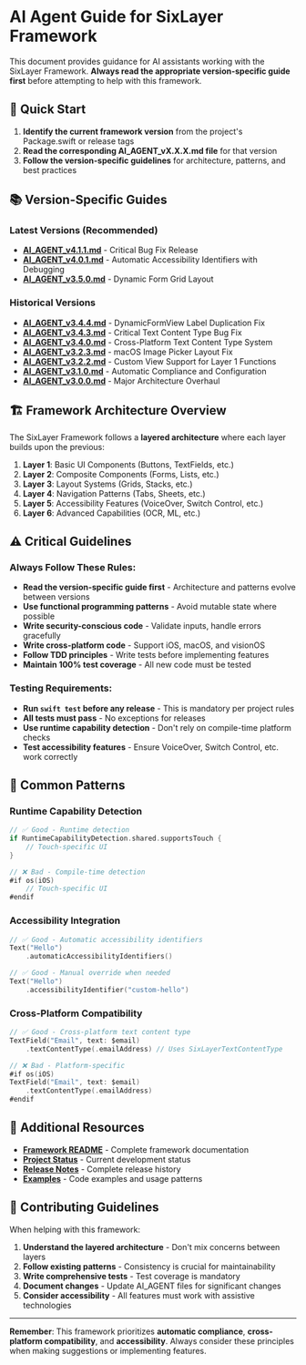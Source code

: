 # AI Agent Guide for SixLayer Framework

This document provides guidance for AI assistants working with the SixLayer Framework. **Always read the appropriate version-specific guide first** before attempting to help with this framework.

## 🎯 Quick Start

1. **Identify the current framework version** from the project's Package.swift or release tags
2. **Read the corresponding AI_AGENT_vX.X.X.md file** for that version
3. **Follow the version-specific guidelines** for architecture, patterns, and best practices

## 📚 Version-Specific Guides

### Latest Versions (Recommended)
- **[AI_AGENT_v4.1.1.md](AI_AGENT_v4.1.1.md)** - Critical Bug Fix Release
- **[AI_AGENT_v4.0.1.md](AI_AGENT_v4.0.1.md)** - Automatic Accessibility Identifiers with Debugging
- **[AI_AGENT_v3.5.0.md](AI_AGENT_v3.5.0.md)** - Dynamic Form Grid Layout

### Historical Versions
- **[AI_AGENT_v3.4.4.md](AI_AGENT_v3.4.4.md)** - DynamicFormView Label Duplication Fix
- **[AI_AGENT_v3.4.3.md](AI_AGENT_v3.4.3.md)** - Critical Text Content Type Bug Fix
- **[AI_AGENT_v3.4.0.md](AI_AGENT_v3.4.0.md)** - Cross-Platform Text Content Type System
- **[AI_AGENT_v3.2.3.md](AI_AGENT_v3.2.3.md)** - macOS Image Picker Layout Fix
- **[AI_AGENT_v3.2.2.md](AI_AGENT_v3.2.2.md)** - Custom View Support for Layer 1 Functions
- **[AI_AGENT_v3.1.0.md](AI_AGENT_v3.1.0.md)** - Automatic Compliance and Configuration
- **[AI_AGENT_v3.0.0.md](AI_AGENT_v3.0.0.md)** - Major Architecture Overhaul

## 🏗️ Framework Architecture Overview

The SixLayer Framework follows a **layered architecture** where each layer builds upon the previous:

1. **Layer 1**: Basic UI Components (Buttons, TextFields, etc.)
2. **Layer 2**: Composite Components (Forms, Lists, etc.)
3. **Layer 3**: Layout Systems (Grids, Stacks, etc.)
4. **Layer 4**: Navigation Patterns (Tabs, Sheets, etc.)
5. **Layer 5**: Accessibility Features (VoiceOver, Switch Control, etc.)
6. **Layer 6**: Advanced Capabilities (OCR, ML, etc.)

## ⚠️ Critical Guidelines

### Always Follow These Rules:
- **Read the version-specific guide first** - Architecture and patterns evolve between versions
- **Use functional programming patterns** - Avoid mutable state where possible
- **Write security-conscious code** - Validate inputs, handle errors gracefully
- **Write cross-platform code** - Support iOS, macOS, and visionOS
- **Follow TDD principles** - Write tests before implementing features
- **Maintain 100% test coverage** - All new code must be tested

### Testing Requirements:
- **Run `swift test` before any release** - This is mandatory per project rules
- **All tests must pass** - No exceptions for releases
- **Use runtime capability detection** - Don't rely on compile-time platform checks
- **Test accessibility features** - Ensure VoiceOver, Switch Control, etc. work correctly

## 🔧 Common Patterns

### Runtime Capability Detection
```swift
// ✅ Good - Runtime detection
if RuntimeCapabilityDetection.shared.supportsTouch {
    // Touch-specific UI
}

// ❌ Bad - Compile-time detection
#if os(iOS)
    // Touch-specific UI
#endif
```

### Accessibility Integration
```swift
// ✅ Good - Automatic accessibility identifiers
Text("Hello")
    .automaticAccessibilityIdentifiers()

// ✅ Good - Manual override when needed
Text("Hello")
    .accessibilityIdentifier("custom-hello")
```

### Cross-Platform Compatibility
```swift
// ✅ Good - Cross-platform text content type
TextField("Email", text: $email)
    .textContentType(.emailAddress) // Uses SixLayerTextContentType

// ❌ Bad - Platform-specific
#if os(iOS)
TextField("Email", text: $email)
    .textContentType(.emailAddress)
#endif
```

## 📖 Additional Resources

- **[Framework README](../Framework/README.md)** - Complete framework documentation
- **[Project Status](PROJECT_STATUS.md)** - Current development status
- **[Release Notes](RELEASES.md)** - Complete release history
- **[Examples](../Framework/Examples/)** - Code examples and usage patterns

## 🤝 Contributing Guidelines

When helping with this framework:

1. **Understand the layered architecture** - Don't mix concerns between layers
2. **Follow existing patterns** - Consistency is crucial for maintainability
3. **Write comprehensive tests** - Test coverage is mandatory
4. **Document changes** - Update AI_AGENT files for significant changes
5. **Consider accessibility** - All features must work with assistive technologies

---

**Remember**: This framework prioritizes **automatic compliance**, **cross-platform compatibility**, and **accessibility**. Always consider these principles when making suggestions or implementing features.
